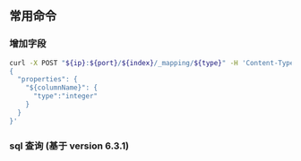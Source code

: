 ## 常用命令
### 增加字段
```Bash
curl -X POST "${ip}:${port}/${index}/_mapping/${type}" -H 'Content-Type: application/json' -d'
{
  "properties": {
    "${columnName}": { 
      "type":"integer"
    }
  }
}'
```
### sql 查询 (基于 version 6.3.1)
```Bash

```